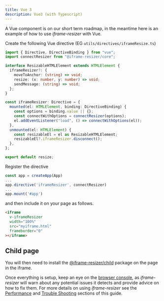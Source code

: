 ```yaml
---
title: Vue 3
description: Vue3 (with Typescript)
---
```


A Vue component is on our short term roadmap, in the meantime here is an example of how to use _iframe-resizer_ with Vue.

Create the following Vue directive (EG `utils/directives/iframeResize.ts`)

```ts
import { Directive, DirectiveBinding } from "vue";
import connectResizer from "@iframe-resizer/core";

interface ResizableHTMLElement extends HTMLElement {
  iframeResizer?: {
    moveToAnchor: (string) => void;
    resize: (x: number, y: number) => void;
    sendMessage: (string) => void;
  };
}

const iframeResizer: Directive = {
  mounted(el: HTMLElement, binding: DirectiveBinding) {
    const options = binding.value || {};
    const connectWithOptions = connectResizer(options);
    el.addEventListener("load", () => connectWithOptions(el));
  },
  unmounted(el: HTMLElement) {
    const resizableEl = el as ResizableHTMLElement;
    resizableEl?.iframeResizer.disconnect();
  },
};

export default resize;
```

Register the directive

```ts
const app = createApp(App)
...
app.directive('iframeResizer', connectResizer)
...
app.mount('#app')

```

and then include it on your page as follows.

```html
<iframe
  v-iframeResizer
  width="100%"
  src="myiframe.html"
  frameborder="0"
></iframe>
```

## Child page

You will then need to install the [@iframe-resizer/child](/setup#child-page-setup) package on the page in the iframe.

Once everything is setup, keep an eye on the [browser console](https://developer.mozilla.org/en-US/docs/Learn/Common_questions/Tools_and_setup/What_are_browser_developer_tools),
as _iframe-resizer_ will warn about any potential issues it detects and provide advice
on how to fix them. For more details on using _iframe-resizer_ see the
[Performance](/performance) and [Trouble Shooting](/troubleshooting) sections
of this guide.
